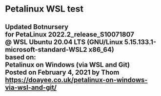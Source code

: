 # Petalinux WSL test
Updated Botnursery\
for PetaLinux 2022.2_release_S10071807\
@ WSL Ubuntu 20.04 LTS (GNU/Linux 5.15.133.1-microsoft-standard-WSL2 x86_64)\
based on:\
Petalinux on Windows (via WSL and Git)\
Posted on February 4, 2021 by Thom\
https://doayee.co.uk/petalinux-on-windows-via-wsl-and-git/
----------------

